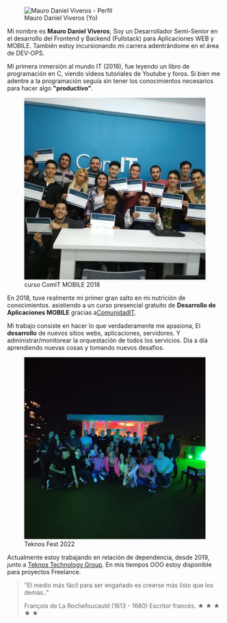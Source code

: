<figure>
  <img src="https://lh3.googleusercontent.com/a/AGNmyxbqoL-ELKu65T2WGpGx2aNAeeJLU_IEAoor7r3WTA=s288-c-no" alt="Mauro Daniel Viveros - Perfil"/>
  <figcaption>Mauro Daniel Viveros (Yo)</figcaption>
</figure>
<p>Mi nombre es <b>Mauro Daniel Viveros</b>, Soy un Desarrollador Semi-Senior en el desarrollo del Frontend y Backend (Fullstack) para Aplicaciones WEB y MOBILE. También  estoy incursionando mi carrera adentrándome  en el área de DEV-OPS.</p>
<p>Mi primera inmersión al mundo IT (2016), fue leyendo un libro de programación en C, viendo videos tutoriales de Youtube y foros. Si bien me adentre a la programación seguía sin tener los conocimientos necesarios para hacer algo <b>"productivo"</b>.</p>

<figure class="right">
  <img src="assets/img/about/course_comit.jpg" alt="Curso ComIT MOBILE 2018"/>
  <figcaption>curso ComIT MOBILE 2018</figcaption>
</figure>
<p>En 2018, tuve realmente mi primer gran salto en mi nutrición de conocimientos. asistiendo a un curso presencial gratuito de <b>Desarrollo de Aplicaciones MOBILE</b> gracias a<a href="https://comunidadit.org" target="_blank">ComunidadIT</a>.</p>
<p>Mi trabajo consiste en hacer lo que verdaderamente me apasiona, El <b>desarrollo</b> de nuevos sitios webs, aplicaciones, servidores. Y administrar/monitorear la orquestación  de todos los servicios. Día a día aprendiendo nuevas cosas y tomando nuevos desafios. </p>

<figure>
  <img src="assets/img/about/teknosfest.jpg" alt="Teknos Fest 2022"/>
  <figcaption>Teknos Fest 2022</figcaption>
</figure>
<p>Actualmente estoy trabajando en relación de dependencia, desde 2019, junto a <a href="https://teknosgroup.com" target="_blank">Teknos Technology Group</a>. En mis tiempos OOO estoy disponible para proyectos Freelance.</p>


<blockquote>
  <p>"El medio más fácil para ser engañado es creerse más listo que los demás.."</p>
  <span>François de La Rochefoucauld (1613 - 1680) Escritor francés.</span>
  <span>★ ★ ★ ★ ★</span>
</blockquote>
